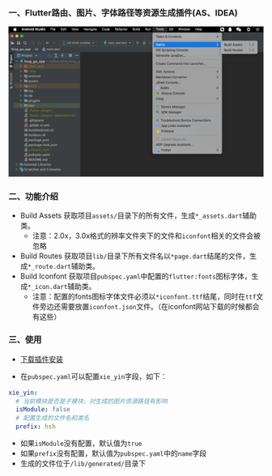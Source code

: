 ### 一、Flutter路由、图片、字体路径等资源生成插件(AS、IDEA)
<img src="https://github.com/Xie-Yin/FlutterPlugin/blob/main/imgs/plugin.png" width="750" >

### 二、功能介绍
- Build Assets
    获取项目`assets/`目录下的所有文件，生成`*_assets.dart`辅助类。
    - 注意：2.0x，3.0x格式的辨率文件夹下的文件和`iconfont`相关的文件会被忽略
- Build Routes
    获取项目`lib/`目录下所有文件名以`*page.dart`结尾的文件，生成`*_route.dart`辅助类。
- Build Iconfont
    获取项目`pubspec.yaml`中配置的`flutter:fonts`图标字体，生成`*_icon.dart`辅助类。
    - 注意：配置的fonts图标字体文件必须以`*iconfont.ttf`结尾，同时在`ttf`文件旁边还需要放置`iconfont.json`文件。（在iconfont网站下载的时候都会有这些）

### 三、使用
- [下载插件安装](https://github.com/Xie-Yin/FlutterPlugin/releases)

- 在`pubspec.yaml`可以配置`xie_yin`字段，如下：

```yaml
xie_yin:
  # 当前模块是否是子模块，对生成的图片资源路径有影响
  isModule: false
  # 配置生成的文件名和类名
  prefix: hsh
```
- 如果`isModule`没有配置，默认值为`true`
- 如果`prefix`没有配置，默认值为`pubspec.yaml`中的`name`字段
- 生成的文件位于`/lib/generated/`目录下
